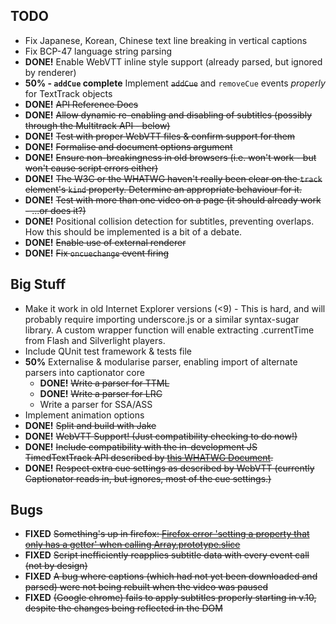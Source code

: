 TODO
----

* Fix Japanese, Korean, Chinese text line breaking in vertical captions
* Fix BCP-47 language string parsing
* **DONE!** Enable WebVTT inline style support (already parsed, but ignored by renderer)
* **50% - `addCue` complete** Implement <strike>`addCue`</strike> and `removeCue` events _properly_ for TextTrack objects
* **DONE!** <strike>API Reference Docs</strike>
* **DONE!** <strike>Allow dynamic re-enabling and disabling of subtitles (possibly through the Multitrack API - below)</strike>
* **DONE!** <strike>Test with proper WebVTT files & confirm support for them</strike>
* **DONE!** <strike>Formalise and document options argument</strike>
* **DONE!** <strike>Ensure non-breakingness in old browsers (i.e. won't work - but won't cause script errors either)</strike>
* **DONE!** <strike>The W3C or the WHATWG haven't really been clear on the `track` element's `kind` property. Determine an appropriate behaviour for it.</strike>
* **DONE!** <strike>Test with more than one video on a page (it should already work - ...or does it?)</strike>
* **DONE!** Positional collision detection for subtitles, preventing overlaps. How this should be implemented is a bit of a debate.
* **DONE!** <strike>Enable use of external renderer</strike>
* **DONE!** <strike>Fix `oncuechange` event firing</strike>

## Big Stuff ##

* Make it work in old Internet Explorer versions (<9) - This is hard, and will probably require importing underscore.js or a similar syntax-sugar library. A custom wrapper function will enable extracting .currentTime from Flash and Silverlight players.
* Include QUnit test framework & tests file
* **50%** Externalise & modularise parser, enabling import of alternate parsers into captionator core
	* **DONE!** <strike>Write a parser for TTML</strike>
	* **DONE!** <strike>Write a parser for LRC</strike>
	* Write a parser for SSA/ASS
* Implement animation options
* **DONE!** <strike>Split and build with Jake</strike>
* **DONE!** <strike>WebVTT Support! (Just compatibility checking to do now!)</strike>
* **DONE!** <strike>Include compatibility with the in-development JS TimedTextTrack API described by [this WHATWG Document](http://www.whatwg.org/specs/web-apps/current-work/multipage/video.html).</strike>
* **DONE!** <strike>Respect extra cue settings as described by WebVTT (currently Captionator reads in, but ignores, most of the cue settings.)</strike>

## Bugs ##

* **FIXED** <strike>Something's up in firefox: [Firefox error 'setting a property that only has a getter' when calling Array.prototype.slice](http://stackoverflow.com/questions/5087755/firefox-error-setting-a-property-that-only-has-a-getter-when-calling-array-prot)</strike>
* **FIXED** <strike>Script inefficiently reapplies subtitle data with every event call (not by design)</strike>
* **FIXED** <strike>A bug where captions (which had not yet been downloaded and parsed) were not being rebuilt when the video was paused</strike>
* **FIXED** <strike>(Google chrome) fails to apply subtitles properly starting in v.10, despite the changes being reflected in the DOM</strike>